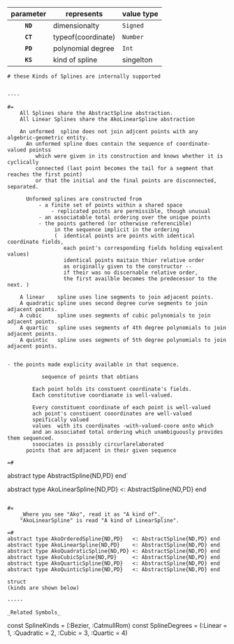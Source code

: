 

   parameter  | represents         | value type  
:------------:|--------------------|-------------
   __`ND`__   | dimensionalty      |  `Signed`   
   __`CT`__   | typeof(coordinate) |  `Number`   
   __`PD`__   | polynomial degree  |  `Int`      
   __`KS`__   | kind of spline     |  singelton   

```
# these Kinds of Splines are internally supported


----

#=
    All Splines share the AbstractSpline abstraction.
    All Linear Splines share the AkoLinearSpline abstraction
    
    An unformed  spline does not join adjcent points with any algebric-geometric entity.
      An unformed spline does contain the sequence of coordinate-valued pointss
         which were given in its construction and knows whether it is cyclically
         connected (last point becomes the tail for a segment that reaches the first point)
         or that the initial and the final points are disconnected, separated.         
         
      Unformed splines are constructed from
          - a finite set of points within a shared space
              - replicated points are permissible, though unusual
          - an associatable total ordering over the unique points
          - the points gathered (or otherwise referencible) 
               in the sequence implicit in the ordering
               (  identical points are points with identical coordinate fields,
                  each point's corresponding fields holding eqivalent values)
                  identical points maitain thier relative order
                  as originally given to the constructor --
                  if their was no discernable relative order,
                  the first availble becomes the predecessor to the next. )
               
    A linear    spline uses line segments to join adjacent points.
    A quadratic spline uses second degree curve segments to join adjacent points.
    A cubic     spline uses segments of cubic polynomials to join adjacent points.
    A quartic   spline uses segments of 4th degree polynomials to join adjacent points.
    A quintic   spline uses segments of 5th degree polynomials to join adjacent points.
                

- the points made explicity available in that sequence.
           
           sequence of points that obtians
          
        Each point holds its constuent coordinate's fields. 
        Each constitutive coordianate is well-valued.
        
        Every constituent coordinate of each point is well-valued
        ach point's constiuent cooordinates are well-valued
        speifically valued
        values  with its coordinates -with-valued-coore onto which
        and an associated total ordering which unambiguously provides them sequenced.
        ssoociates is possibly circurlarelaborated    
      points that are adjacent in their given sequence
    
=#

```
abstract type AbstractSpline{ND,PD} end`

abstract type AkoLinearSpline{ND,PD} <: AbstractSpline{ND,PD} end
```

#=
    _Where you see "Ako", read it as "A kind of"._
    "AkoLinearSpline" is read "A kind of LinearSpline".
    
=#
abstract type AkoOrderedSpline{ND,PD}   <: AbstractSpline{ND,PD} end
abstract type AkoLinearSpline{ND,PD}    <: AbstractSpline{ND,PD} end
abstract type AkoQuadraticSpline{ND,PD} <: AbstractSpline{ND,PD} end
abstract type AkoCubicSpline{ND,PD}     <: AbstractSpline{ND,PD} end
abstract type AkoQuarticSpline{ND,PD}   <: AbstractSpline{ND,PD} end
abstract type AkoQuinticSpline{ND,PD}   <: AbstractSpline{ND,PD} end

struct 
(kinds are shown below)

-----

_Related Symbols_   
```
const SplineKinds   = (:Bezier, :CatmullRom)
const SplineDegrees = (:Linear = 1, :Quadratic = 2, :Cubic = 3, :Quartic = 4)
```

